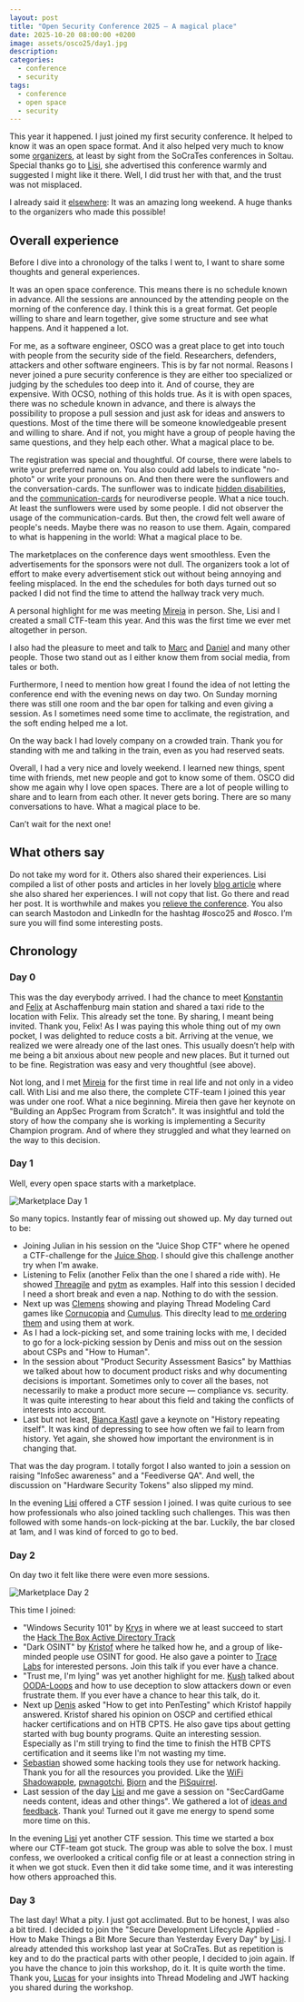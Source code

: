 ```yaml
---
layout: post
title: "Open Security Conference 2025 — A magical place"
date: 2025-10-20 08:00:00 +0200
image: assets/osco25/day1.jpg
description:
categories:
  - conference
  - security
tags:
  - conference
  - open space
  - security
---
```


This year it happened. I just joined my first security conference. It helped to know it was an open space format. 
And it also helped very much to know some [organizers](https://opensecurityconference.org/about/team/), at least by sight from the SoCraTes conferences in Soltau. 
Special thanks go to [Lisi](https://www.linkedin.com/in/lisihocke/), she advertised this conference warmly and suggested I might like it there. Well, I did trust her with that, and the trust was not misplaced.

I already said it [elsewhere](https://mastodon.social/@inw/115323417063052766): It was an amazing long weekend. A huge thanks to the organizers who made this possible!


## Overall experience

Before I dive into a chronology of the talks I went to, I want to share some thoughts and general experiences.

It was an open space conference. 
This means there is no schedule known in advance. 
All the sessions are announced by the attending people on the morning of the conference day.
I think this is a great format.
Get people willing to share and learn together, give some structure and see what happens.
And it happened a lot.

For me, as a software engineer, OSCO was a great place to get into touch with people from the security side of the field. 
Researchers, defenders, attackers and other software engineers.
This is by far not normal.
Reasons I never joined a pure security conference is they are either too specialized or judging by the schedules too deep into it.
And of course, they are expensive.
With OCSO, nothing of this holds true. 
As it is with open spaces, there was no schedule known in advance, and there is always the possibility to propose a pull session and just ask for ideas and answers to questions.
Most of the time there will be someone knowledgeable present and willing to share.
And if not, you might have a group of people having the same questions, and they help each other.
What a magical place to be.

The registration was special and thoughtful.
Of course, there were labels to write your preferred name on.
You also could add labels to indicate "no-photo" or write your pronouns on.
And then there were the sunflowers and the conversation-cards.
The sunflower was to indicate [hidden disabilities](https://hdsunflower.com), and the [communication-cards](https://www.fuchskind.de/?lang=en&nav=download) for neurodiverse people.
What a nice touch.
At least the sunflowers were used by some people.
I did not observer the usage of the communication-cards.
But then, the crowd felt well aware of people's needs.
Maybe there was no reason to use them.
Again, compared to what is happening in the world: What a magical place to be.

The marketplaces on the conference days went smoothless.
Even the advertisements for the sponsors were not dull.
The organizers took a lot of effort to make every advertisement stick out without being annoying and feeling misplaced.
In the end the schedules for both days turned out so packed I did not find the time to attend the hallway track very much.

A personal highlight for me was meeting [Mireia](https://www.linkedin.com/in/mireiacanopujol/) in person. 
She, Lisi and I created a small CTF-team this year.
And this was the first time we ever met altogether in person.

I also had the pleasure to meet and talk to [Marc](https://www.linkedin.com/in/marckalmes/) and [Daniel](https://www.linkedin.com/in/daniel-steinhauer-791242116/) and many other people.
Those two stand out as I either know them from social media, from tales or both.

Furthermore, I need to mention how great I found the idea of not letting the conference end with the evening news on day two.
On Sunday morning there was still one room and the bar open for talking and even giving a session.
As I sometimes need some time to acclimate, the registration, and the soft ending helped me a lot.

On the way back I had lovely company on a crowded train.
Thank you for standing with me and talking in the train, even as you had reserved seats.

Overall, I had a very nice and lovely weekend. I learned new things, spent time with friends, met new people and got to know some of them. 
OSCO did show me again why I love open spaces.
There are a lot of people willing to share and to learn from each other. 
It never gets boring. 
There are so many conversations to have.
What a magical place to be.

Can’t wait for the next one!

## What others say

Do not take my word for it. 
Others also shared their experiences.
Lisi compiled a list of other posts and articles in her lovely [blog article](https://www.lisihocke.com/2025/10/open-security-conference-2025-marvelous-momentum.html) where she also shared her experiences.
I will not copy that list.
Go there and read her post. 
It is worthwhile and makes you [relieve the conference](https://infosec.exchange/@m1r314/115377613068591700).
You also can search Mastodon and LinkedIn for the hashtag #osco25 and #osco. 
I’m sure you will find some interesting posts.

## Chronology

### Day 0

This was the day everybody arrived. I had the chance to meet [Konstantin](https://weddige.eu/en/) and [Felix](https://www.linkedin.com/in/f30/) at Aschaffenburg main station and shared a taxi ride to the location with Felix.
This already set the tone. By sharing, I meant being invited. Thank you, Felix! As I was paying this whole thing out of my own pocket, I was delighted to reduce costs a bit. 
Arriving at the venue, we realized we were already one of the last ones. This usually doesn’t help with me being a bit anxious about new people and new places. But it turned out to be fine.
Registration was easy and very thoughtful (see above).

Not long, and I met [Mireia](https://www.linkedin.com/in/mireiacanopujol/) for the first time in real life and not only in a video call. With Lisi and me also there, the complete CTF-team I joined this year was under one roof. What a nice beginning.
Mireia then gave her keynote on "Building an AppSec Program from Scratch". It was insightful and told the story of how the company she is working is implementing a Security Champion program. And of where they struggled and what they learned on the way to this decision.


### Day 1

Well, every open space starts with a marketplace.

![Marketplace Day 1](../assets/osco25/day1.jpg)

So many topics. Instantly fear of missing out showed up. My day turned out to be:

* Joining Julian in his session on the "Juice Shop CTF" where he opened a CTF-challenge for the [Juice Shop](https://owasp.org/www-project-juice-shop/). I should give this challenge another try when I'm awake.
* Listening to Felix (another Felix than the one I shared a ride with). He showed [Threagile](https://threagile.io) and [pytm](https://github.com/OWASP/pytm) as examples. Half into this session I decided I need a short break and even a nap. Nothing to do with the session.
* Next up was [Clemens](https://www.linkedin.com/in/clemens-huebner/) showing and playing Thread Modeling Card games like [Cornucopia](https://owasp.org/www-project-cornucopia/) and [Cumulus](https://owasp.org/www-project-cumulus/). This direclty lead to [me ordering them](https://mastodon.social/@inw/115360583659828801) and using them at work.
* As I had a lock-picking set, and some training locks with me, I decided to go for a lock-picking session by Denis and miss out on the session about CSPs and "How to Human".
* In the session about "Product Security Assessment Basics" by Matthias we talked about how to document product risks and why documenting decisions is important. Sometimes only to cover all the bases, not necessarily to make a product more secure — compliance vs. security. It was quite interesting to hear about this field and taking the conflicts of interests into account.
* Last but not least, [Bianca Kastl](https://mastodon.social/@bkastl) gave a keynote on "History repeating itself". It was kind of depressing to see how often we fail to learn from history. Yet again, she showed how important the environment is in changing that. 

That was the day program. I totally forgot I also wanted to join a session on raising "InfoSec awareness" and a "Feediverse QA". And well, the discussion on "Hardware Security Tokens" also slipped my mind.

In the evening [Lisi](https://www.linkedin.com/in/lisihocke/) offered a CTF session I joined. I was quite curious to see how professionals who also joined tackling such challenges. This was then followed with some hands-on lock-picking at the bar. Luckily, the bar closed at 1am, and I was kind of forced to go to bed.

### Day 2

On day two it felt like there were even more sessions.

![Marketplace Day 2](../assets/osco25/day2.jpg)

This time I joined:

* "Windows Security 101" by [Krys](https://hachyderm.io/@krys) in where we at least succeed to start the [Hack The Box Active Directory Track](https://app.hackthebox.com/tracks/Active-Directory-Exploitation)
* "Dark OSINT" by [Kristof](https://www.linkedin.com/in/kristof-van-kriekingen-241939166) where he talked how he, and a group of like-minded people use OSINT for good. He also gave a pointer to [Trace Labs](https://www.tracelabs.org) for interested persons. Join this talk if you ever have a chance.
* "Trust me, I'm lying" was yet another highlight for me. [Kush](https://www.linkedin.com/in/kushaagra/) talked about [OODA-Loops](https://en.wikipedia.org/wiki/OODA_loop) and how to use deception to slow attackers down or even frustrate them. If you ever have a chance to hear this talk, do it.
* Next up [Denis](https://www.linkedin.com/in/denis-zygann/) asked "How to get into PenTesting" which Kristof happily answered. Kristof shared his opinion on OSCP and certified ethical hacker certifications and on HTB CPTS. He also gave tips about getting started with bug bounty programs. Quite an interesting session. Especially as I'm still trying to find the time to finish the HTB CPTS certification and it seems like I'm not wasting my time.
* [Sebastian](https://www.linkedin.com/in/sebastian-strobl-43b75128/) showed some hacking tools they use for network hacking. Thank you for all the resources you provided. Like the [WiFi Shadowapple](https://github.com/SHUR1K-N/WiFi-Shadowapple-Resources), [pwnagotchi](https://github.com/evilsocket/pwnagotchi), [Bjorn](https://github.com/infinition/Bjorn) and the [PiSquirrel](https://github.com/Hann1bl3L3ct3r/PiSquirrel).
* Last session of the day [Lisi](https://www.linkedin.com/in/lisihocke/) and me gave a session on "SecCardGame needs content, ideas and other things". We gathered a lot of [ideas and feedback](https://mastodon.social/@inw/115318472495431352). Thank you! Turned out it gave me energy to spend some more time on this.

In the evening [Lisi](https://www.linkedin.com/in/lisihocke/) yet another CTF session. 
This time we started a box where our CTF-team got stuck. The group was able to solve the box. 
I must confess, we overlooked a critical config file or at least a connection string in it when we got stuck.
Even then it did take some time, and it was interesting how others approached this.


### Day 3

The last day! What a pity. I just got acclimated. But to be honest, I was also a bit tired. 
I decided to join the "Secure Development Lifecycle Applied - How to Make Things a Bit More Secure than Yesterday Every Day" by [Lisi](https://www.linkedin.com/in/lisihocke/).
I already attended this workshop last year at SoCraTes. But as repetition is key and to do the practical parts with other people, I decided to join again. If you have the chance to join this workshop, do it.
It is quite worth the time. Thank you, [Lucas](https://www.linkedin.com/in/lucas-s-3a920229/) for your insights into Thread Modeling and JWT hacking you shared during the workshop.